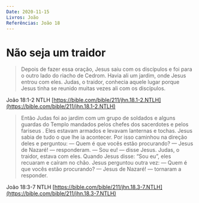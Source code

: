 ```yaml
---
Date: 2020-11-15
Livros: João
Referências: João 18
---
```


# Não seja um traidor

> Depois de fazer essa oração, Jesus saiu com os discípulos e foi para o outro lado do riacho de Cedrom. Havia ali um jardim, onde Jesus entrou com eles. Judas, o traidor, conhecia aquele lugar porque Jesus tinha se reunido muitas vezes ali com os discípulos.

João 18:1‭-‬2 NTLH
[https://bible.com/bible/211/jhn.18.1-2.NTLH](https://bible.com/bible/211/jhn.18.1-2.NTLH)

> Então Judas foi ao jardim com um grupo de soldados e alguns guardas do Templo mandados pelos chefes dos sacerdotes e pelos fariseus . Eles estavam armados e levavam lanternas e tochas. Jesus sabia de tudo o que lhe ia acontecer. Por isso caminhou na direção deles e perguntou: — Quem é que vocês estão procurando? — Jesus de Nazaré! — responderam. — Sou eu! — disse Jesus. Judas, o traidor, estava com eles. Quando Jesus disse: “Sou eu”, eles recuaram e caíram no chão. Jesus perguntou outra vez: — Quem é que vocês estão procurando? — Jesus de Nazaré! — tornaram a responder.

João 18:3‭-‬7 NTLH
[https://bible.com/bible/211/jhn.18.3-7.NTLH](https://bible.com/bible/211/jhn.18.3-7.NTLH)